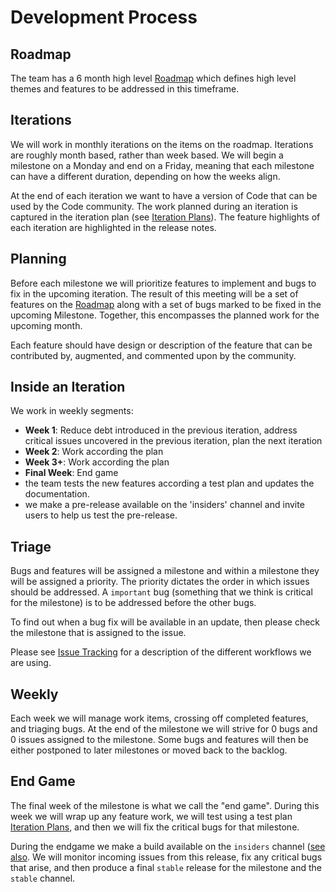 # Development Process

## Roadmap
The team has a 6 month high level [Roadmap](roadmap.md) which defines high level themes and features to be addressed in this timeframe.

## Iterations
We will work in monthly iterations on the items on the roadmap. Iterations are roughly month based, rather than week based. We will begin a milestone on a Monday and end on a Friday, meaning that each milestone can have a different duration, depending on how the weeks align.

At the end of each iteration we want to have a version of Code that can be used by the Code community. The work planned during an iteration is captured in the iteration plan (see [Iteration Plans](iteration-plans.md)). The feature highlights of each iteration are highlighted in the release notes.

## Planning

Before each milestone we will prioritize features to implement and bugs to fix in the upcoming iteration. The result of this meeting will be a set of features on the [Roadmap](roadmap.md) along with a set of bugs marked to be fixed in the upcoming Milestone. Together, this encompasses the planned work for the upcoming month.

Each feature should have design or description of the feature that can be contributed by, augmented, and commented upon by the community.

## Inside an Iteration
We work in weekly segments:
- **Week 1**: Reduce debt introduced in the previous iteration, address critical issues uncovered in the previous iteration, plan the next iteration
- **Week 2**: Work according the plan
- **Week 3+**: Work according the plan
- **Final Week**: End game
 - the team tests the new features according a test plan and updates the documentation.
 - we make a pre-release available on the 'insiders' channel and invite users to help us test the pre-release.

## Triage
Bugs and features will be assigned a milestone and within a milestone they will be assigned a priority. The priority dictates the order in which issues should be addressed. A `important` bug (something that we think is critical for the milestone) is to be addressed before the other bugs.

To find out when a bug fix will be available in an update, then please check the milestone that is assigned to the issue.

Please see [Issue Tracking](issue-tracking.md) for a description of the different workflows we are using.

## Weekly
Each week we will manage work items, crossing off completed features, and triaging bugs. At the end of the milestone we will strive for 0 bugs and 0 issues assigned to the milestone. Some bugs and features will then be either postponed to later milestones or moved back to the backlog.

## End Game
The final week of the milestone is what we call the "end game". During this week we will wrap up any feature work, we will test using a test plan [Iteration Plans](iteration-plans.md), and then we will fix the critical bugs for that milestone.

During the endgame we make a build available on the `insiders` channel ([see also](https://code.visualstudio.com/Docs/supporting/FAQ#_how-can-i-test-prerelease-versions-of-vs-code). We will monitor incoming issues from this release, fix any critical bugs that arise, and then produce a final `stable` release for the milestone and the `stable` channel.